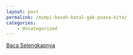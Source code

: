 ```yaml
---
layout: post
permalink: /mimpi-basah-batal-gak-puasa-kita/
categories:
    - Uncategorized
---
```


[Baca Selengkapnya](/04)
